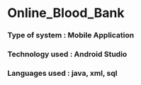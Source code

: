 # Online_Blood_Bank

### Type of system : Mobile Application
### Technology used : Android Studio
### Languages used : java, xml, sql
